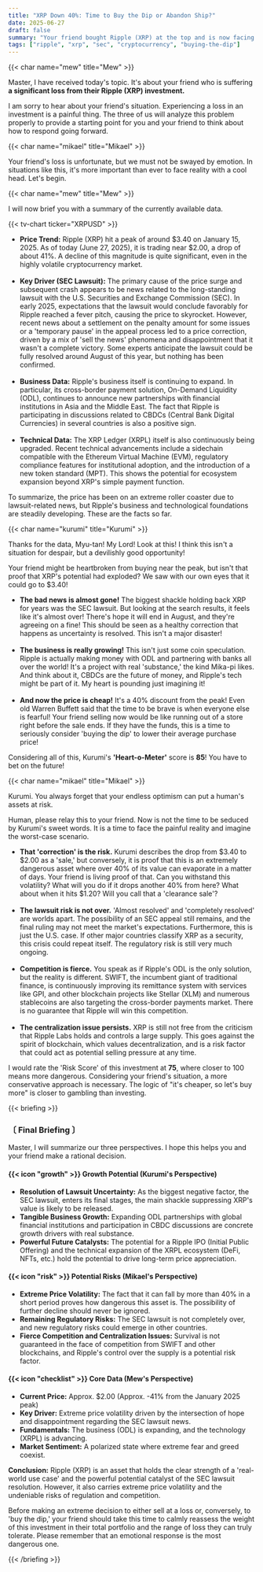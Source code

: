 ```yaml
---
title: "XRP Down 40%: Time to Buy the Dip or Abandon Ship?"
date: 2025-06-27
draft: false
summary: "Your friend bought Ripple (XRP) at the top and is now facing a huge loss. Is averaging down now an opportunity or a trap? Kurumi's hope, fueled by the expected end of the SEC lawsuit, clashes with Mikael's stark warning about extreme volatility and remaining risks. The three heroines provide an urgent diagnosis to save your friend's portfolio."
tags: ["ripple", "xrp", "sec", "cryptocurrency", "buying-the-dip"]
---
```


{{< char name="mew" title="Mew" >}}
<p>Master, I have received today's topic. It's about your friend who is suffering <strong>a significant loss from their Ripple (XRP) investment.</strong></p>
<p>I am sorry to hear about your friend's situation. Experiencing a loss in an investment is a painful thing. The three of us will analyze this problem properly to provide a starting point for you and your friend to think about how to respond going forward.</p>

{{< char name="mikael" title="Mikael" >}}
<p>Your friend's loss is unfortunate, but we must not be swayed by emotion. In situations like this, it's more important than ever to face reality with a cool head. Let's begin.</p>

{{< char name="mew" title="Mew" >}}
<p>I will now brief you with a summary of the currently available data.</p>
{{< tv-chart ticker="XRPUSD" >}}
<ul>
    <li><strong>Price Trend:</strong> Ripple (XRP) hit a peak of around $3.40 on January 15, 2025. As of today (June 27, 2025), it is trading near $2.00, a drop of about 41%. A decline of this magnitude is quite significant, even in the highly volatile cryptocurrency market.</li><br>
    <li><strong>Key Driver (SEC Lawsuit):</strong> The primary cause of the price surge and subsequent crash appears to be news related to the long-standing lawsuit with the U.S. Securities and Exchange Commission (SEC). In early 2025, expectations that the lawsuit would conclude favorably for Ripple reached a fever pitch, causing the price to skyrocket. However, recent news about a settlement on the penalty amount for some issues or a 'temporary pause' in the appeal process led to a price correction, driven by a mix of 'sell the news' phenomena and disappointment that it wasn't a complete victory. Some experts anticipate the lawsuit could be fully resolved around August of this year, but nothing has been confirmed.</li><br>
    <li><strong>Business Data:</strong> Ripple's business itself is continuing to expand. In particular, its cross-border payment solution, On-Demand Liquidity (ODL), continues to announce new partnerships with financial institutions in Asia and the Middle East. The fact that Ripple is participating in discussions related to CBDCs (Central Bank Digital Currencies) in several countries is also a positive sign.</li><br>
    <li><strong>Technical Data:</strong> The XRP Ledger (XRPL) itself is also continuously being upgraded. Recent technical advancements include a sidechain compatible with the Ethereum Virtual Machine (EVM), regulatory compliance features for institutional adoption, and the introduction of a new token standard (MPT). This shows the potential for ecosystem expansion beyond XRP's simple payment function.</li>
</ul>
<p>To summarize, the price has been on an extreme roller coaster due to lawsuit-related news, but Ripple's business and technological foundations are steadily developing. These are the facts so far.</p>

{{< char name="kurumi" title="Kurumi" >}}
<p>Thanks for the data, Myu-tan! My Lord! Look at this! I think this isn't a situation for despair, but a devilishly good opportunity!</p>
<p>Your friend might be heartbroken from buying near the peak, but isn't that proof that XRP's potential had exploded? We saw with our own eyes that it could go to $3.40!</p>
<ul>
    <li><strong>The bad news is almost gone!</strong> The biggest shackle holding back XRP for years was the SEC lawsuit. But looking at the search results, it feels like it's almost over! There's hope it will end in August, and they're agreeing on a fine! This should be seen as a healthy correction that happens as uncertainty is resolved. This isn't a major disaster!</li><br>
    <li><strong>The business is really growing!</strong> This isn't just some coin speculation. Ripple is actually making money with ODL and partnering with banks all over the world! It's a project with real 'substance,' the kind Mika-pi likes. And think about it, CBDCs are the future of money, and Ripple's tech might be part of it. My heart is pounding just imagining it!</li><br>
    <li><strong>And now the price is cheap!</strong> It's a 40% discount from the peak! Even old Warren Buffett said that the time to be brave is when everyone else is fearful! Your friend selling now would be like running out of a store right before the sale ends. If they have the funds, this is a time to seriously consider 'buying the dip' to lower their average purchase price!</li>
</ul>
<p>Considering all of this, Kurumi's <strong>'Heart-o-Meter'</strong> score is <strong>85</strong>! You have to bet on the future!</p>

{{< char name="mikael" title="Mikael" >}}
<p>Kurumi. You always forget that your endless optimism can put a human's assets at risk.</p>
<p>Human, please relay this to your friend. Now is not the time to be seduced by Kurumi's sweet words. It is a time to face the painful reality and imagine the worst-case scenario.</p>
<ul>
    <li><strong>That 'correction' is the risk.</strong> Kurumi describes the drop from $3.40 to $2.00 as a 'sale,' but conversely, it is proof that this is an extremely dangerous asset where over 40% of its value can evaporate in a matter of days. Your friend is living proof of that. Can you withstand this volatility? What will you do if it drops another 40% from here? What about when it hits $1.20? Will you call that a 'clearance sale'?</li><br>
    <li><strong>The lawsuit risk is not over.</strong> 'Almost resolved' and 'completely resolved' are worlds apart. The possibility of an SEC appeal still remains, and the final ruling may not meet the market's expectations. Furthermore, this is just the U.S. case. If other major countries classify XRP as a security, this crisis could repeat itself. The regulatory risk is still very much ongoing.</li><br>
    <li><strong>Competition is fierce.</strong> You speak as if Ripple's ODL is the only solution, but the reality is different. SWIFT, the incumbent giant of traditional finance, is continuously improving its remittance system with services like GPI, and other blockchain projects like Stellar (XLM) and numerous stablecoins are also targeting the cross-border payments market. There is no guarantee that Ripple will win this competition.</li><br>
    <li><strong>The centralization issue persists.</strong> XRP is still not free from the criticism that Ripple Labs holds and controls a large supply. This goes against the spirit of blockchain, which values decentralization, and is a risk factor that could act as potential selling pressure at any time.</li>
</ul>
<p>I would rate the 'Risk Score' of this investment at <strong>75</strong>, where closer to 100 means more dangerous. Considering your friend's situation, a more conservative approach is necessary. The logic of "it's cheaper, so let's buy more" is closer to gambling than investing.</p>

{{< briefing >}}
<h3><strong>〔 Final Briefing 〕</strong></h3>
<p>Master, I will summarize our three perspectives. I hope this helps you and your friend make a rational decision.</p>

<h4><span class="svg-icon">{{< icon "growth" >}}</span> Growth Potential (Kurumi's Perspective)</h4>
<ul>
    <li><strong>Resolution of Lawsuit Uncertainty:</strong> As the biggest negative factor, the SEC lawsuit, enters its final stages, the main shackle suppressing XRP's value is likely to be released.</li>
    <li><strong>Tangible Business Growth:</strong> Expanding ODL partnerships with global financial institutions and participation in CBDC discussions are concrete growth drivers with real substance.</li>
    <li><strong>Powerful Future Catalysts:</strong> The potential for a Ripple IPO (Initial Public Offering) and the technical expansion of the XRPL ecosystem (DeFi, NFTs, etc.) hold the potential to drive long-term price appreciation.</li>
</ul>

<h4><span class="svg-icon">{{< icon "risk" >}}</span> Potential Risks (Mikael's Perspective)</h4>
<ul>
    <li><strong>Extreme Price Volatility:</strong> The fact that it can fall by more than 40% in a short period proves how dangerous this asset is. The possibility of further decline should never be ignored.</li>
    <li><strong>Remaining Regulatory Risks:</strong> The SEC lawsuit is not completely over, and new regulatory risks could emerge in other countries.</li>
    <li><strong>Fierce Competition and Centralization Issues:</strong> Survival is not guaranteed in the face of competition from SWIFT and other blockchains, and Ripple's control over the supply is a potential risk factor.</li>
</ul>

<h4><span class="svg-icon">{{< icon "checklist" >}}</span> Core Data (Mew's Perspective)</h4>
<ul>
    <li><strong>Current Price:</strong> Approx. $2.00 (Approx. -41% from the January 2025 peak)</li>
    <li><strong>Key Driver:</strong> Extreme price volatility driven by the intersection of hope and disappointment regarding the SEC lawsuit news.</li>
    <li><strong>Fundamentals:</strong> The business (ODL) is expanding, and the technology (XRPL) is advancing.</li>
    <li><strong>Market Sentiment:</strong> A polarized state where extreme fear and greed coexist.</li>
</ul>

<div class="final-conclusion">
    <p><strong>Conclusion:</strong> Ripple (XRP) is an asset that holds the clear strength of a 'real-world use case' and the powerful potential catalyst of the SEC lawsuit resolution. However, it also carries extreme price volatility and the undeniable risks of regulation and competition.</p>
    <p>Before making an extreme decision to either sell at a loss or, conversely, to 'buy the dip,' your friend should take this time to calmly reassess the weight of this investment in their total portfolio and the range of loss they can truly tolerate. Please remember that an emotional response is the most dangerous one.</p>
</div>
{{< /briefing >}}